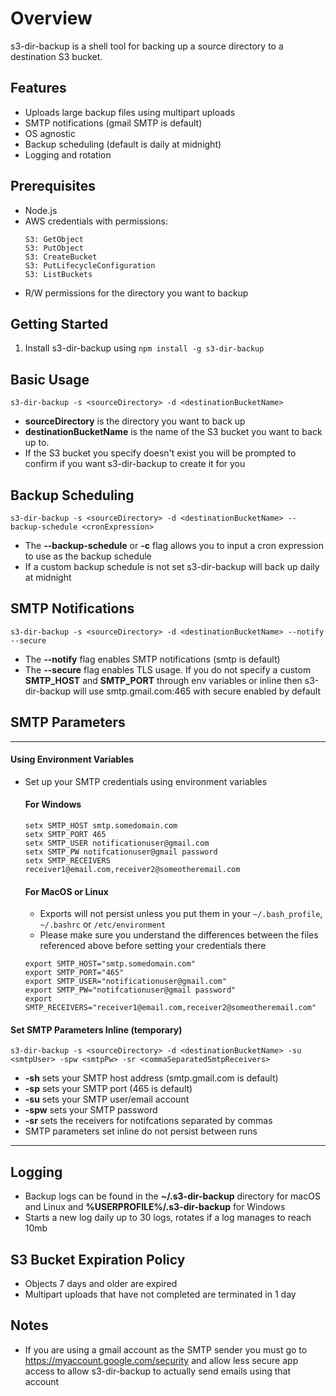 # Overview
s3-dir-backup is a shell tool for backing up a source directory to a destination S3 bucket.

## Features
* Uploads large backup files using multipart uploads
* SMTP notifications (gmail SMTP is default)
* OS agnostic
* Backup scheduling (default is daily at midnight)
* Logging and rotation

## Prerequisites
* Node.js
* AWS credentials with permissions:
    ```
    S3: GetObject
    S3: PutObject
    S3: CreateBucket
    S3: PutLifecycleConfiguration
    S3: ListBuckets
    ```
* R/W permissions for the directory you want to backup

## Getting Started
1) Install s3-dir-backup using `npm install -g s3-dir-backup`
## Basic Usage
`s3-dir-backup -s <sourceDirectory> -d <destinationBucketName>`
* **sourceDirectory** is the directory you want to back up
* **destinationBucketName** is the name of the S3 bucket you want to back up to.
* If the S3 bucket you specify doesn't exist you will be prompted to confirm if you want s3-dir-backup to create it for you

## Backup Scheduling
`s3-dir-backup -s <sourceDirectory> -d <destinationBucketName> --backup-schedule <cronExpression>`
* The **--backup-schedule** or **-c** flag allows you to input a cron expression to use as the backup schedule
* If a custom backup schedule is not set s3-dir-backup will back up daily at midnight

## SMTP Notifications
`s3-dir-backup -s <sourceDirectory> -d <destinationBucketName> --notify --secure`
* The **--notify** flag enables SMTP notifications (smtp is default)
* The **--secure** flag enables TLS usage. If you do not specify a custom **SMTP_HOST** and **SMTP_PORT** through env variables or inline then s3-dir-backup will use smtp.gmail.com:465 with secure enabled by default

## SMTP Parameters
---
#### Using Environment Variables
* Set up your SMTP credentials using environment variables
    #### For Windows
    ```
    setx SMTP_HOST smtp.somedomain.com
    setx SMTP_PORT 465
    setx SMTP_USER notificationuser@gmail.com
    setx SMTP_PW notifcationuser@gmail password
    setx SMTP_RECEIVERS receiver1@email.com,receiver2@someotheremail.com
    ```

    #### For MacOS or Linux
    * Exports will not persist unless you put them in your `~/.bash_profile`, `~/.bashrc` or `/etc/environment`
    * Please make sure you understand the differences between the files referenced above before setting your credentials there
    ```
    export SMTP_HOST="smtp.somedomain.com"
    export SMTP_PORT="465"
    export SMTP_USER="notificationuser@gmail.com"
    export SMTP_PW="notifcationuser@gmail password"
    export SMTP_RECEIVERS="receiver1@email.com,receiver2@someotheremail.com"
    ```
#### Set SMTP Parameters Inline (temporary)
`s3-dir-backup -s <sourceDirectory> -d <destinationBucketName> -su <smtpUser> -spw <smtpPw> -sr <commaSeparatedSmtpReceivers>`
* **-sh** sets your SMTP host address (smtp.gmail.com is default)
* **-sp** sets your SMTP port (465 is default)
* **-su** sets your SMTP user/email account
* **-spw** sets your SMTP password
* **-sr** sets the receivers for notifcations separated by commas
* SMTP parameters set inline do not persist between runs
---

## Logging
* Backup logs can be found in the **~/.s3-dir-backup** directory for macOS and Linux and **%USERPROFILE%/.s3-dir-backup** for Windows
* Starts a new log daily up to 30 logs, rotates if a log manages to reach 10mb

## S3 Bucket Expiration Policy
* Objects 7 days and older are expired
* Multipart uploads that have not completed are terminated in 1 day
 
## Notes
* If you are using a gmail account as the SMTP sender you must go to https://myaccount.google.com/security and allow less secure app access to allow s3-dir-backup to actually send emails using that account

